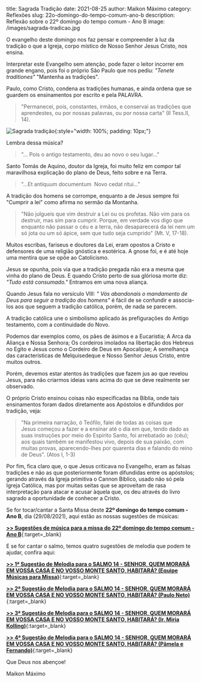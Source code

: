 title: Sagrada Tradição
date: 2021-08-25
author: Maikon Máximo
category: Reflexões
slug: 22o-domingo-do-tempo-comum-ano-b
description: Reflexão sobre o 22º domingo do tempo comum - Ano B
image: /images/sagrada-tradicao.jpg

O evangelho deste domingo nos faz pensar e compreender à luz da tradição o que a Igreja, corpo místico de Nosso Senhor Jesus Cristo, nos ensina.

Interpretar este Evangelho sem atenção, pode fazer o leitor incorrer em grande engano, pois foi o próprio São Paulo que nos pediu: _"Tenete traditiones"_  "Mantenha as tradições". 

Paulo, como Cristo, condena as tradições humanas, e ainda ordena que se guardem os ensinamentos por escrito e pela PALAVRA.

>"Permanecei, pois, constantes, irmãos, e conservai as tradições que aprendestes, ou por nossas palavras, ou por nossa carta" (II Tess.II, 14).

![Sagrada tradição](https://blog.musicasparamissa.com.br/images/sagrada-tradicao.jpg){:style="width: 100%; padding: 10px;"}

Lembra dessa música?

>"... Pois o antigo testamento, deu ao novo o seu lugar..."

Santo Tomás de Aquino, doutor da Igreja, foi muito feliz em compor tal maravilhosa explicação do plano de Deus, feito sobre e na Terra.

>"...Et antiquum documentum 
Novo cedat ritui..."

A tradição dos homens se corrompe, enquanto a de Jesus sempre foi "Cumprir a lei" como afirma no sermão da Montanha.

>"Não julgueis que vim destruir a Lei ou os profetas. Não vim para os destruir, mas sim para cumprir. Porque, em verdade vos digo que enquanto não passar o céu e a terra, não desaparecerá da lei nem um só jota ou um só ápice, sem que tudo seja cumprido" (Mt. V, 17-18).

Muitos escribas, fariseus e doutores da Lei, eram opostos a Cristo e defensores de uma religião gnóstica e esotérica. 
A gnose foi, e é até hoje uma mentira que se opõe ao Catolicismo.

Jesus se opunha, pois via que a tradição pregada não era a mesma que vinha do plano de Deus. E quando Cristo perto de sua glóriosa morte diz: _"Tudo está consumado."_ Entramos em uma nova aliança.

Quando Jesus fala no versículo VIII:
_" Vós abandonais o mandamento de Deus para seguir a tradição dos homens"_ é fácil de se confundir e associa-los aos que seguem a tradição católica, porém, de nada se parecem.

A tradição católica une o simbolismo aplicado às prefigurações do Antigo testamento, com a continuidade do Novo. 

Podemos dar exemplos como, os pães de ásimos e a Eucaristia; A Arca da Aliança e Nossa Senhora; Os cordeiros imolados na libertação dos Hebreus no Egito e Jesus como o Cordeiro de Deus em Apocalipse; A semelhança das características de Melquisedeque e Nosso Senhor Jesus Cristo, entre muitos outros. 

Porém, devemos estar atentos às tradições que fazem jus ao que revelou Jesus, para não criarmos ideias vans acima do que se deve realmente ser observado.

O próprio Cristo ensinou coisas não especificadas na Bíblia, onde tais ensinamentos foram dados diretamente aos Apóstolos e difundidos por tradição, veja:

>"Na primeira narração, ó Teófilo, falei de todas as coisas que Jesus começou a fazer e a ensinar até o dia em que, tendo dado as suas instruções por meio do Espírito Santo, foi arrebatado ao (céu); aos quais também se manifestou vivo, depois de sua paixão, com muitas provas, aparecendo-lhes por quarenta dias e falando do reino de Deus". (Atos I, 1-3)

Por fim, fica claro que, o que Jesus criticava no Evangelho, eram as falsas tradições e não as que posteriormente foram difundidas entre os apóstolos; gerando através da Igreja primitiva o Cannon Bíblico, usado não só pela Igreja Católica, mas por muitas seitas que se aproveitam de rasa interpretação para atacar e acusar àquela que, os deu através do livro sagrado a oportunidade de conhecer a Cristo. 

Se for tocar/cantar a Santa Missa deste **22º domingo do tempo comum - Ano B**, dia (29/08/2021),
aqui estão as nossas sugestões de músicas:

[**>> Sugestões de música para a missa do 22º domingo do tempo comum - Ano B**](https://musicasparamissa.com.br/sugestoes-para/22o-domingo-do-tempo-comum-ano-b/){:target=\_blank}

E se for cantar o salmo, temos quatro sugestões de melodia que podem te ajudar, confira aqui:

[**>> 1ª Sugestão de Melodia para o SALMO 14 - SENHOR, QUEM MORARÁ EM VOSSA CASA E NO VOSSO MONTE SANTO, HABITARÁ? (Equipe Músicas para Missa)**](https://musicasparamissa.com.br/musica/salmo-14-senhor-quem-morara-em-vossa-casa-e-no-vosso-monte-santo-habitara/){:target=\_blank}

[**>> 2ª Sugestão de Melodia para o SALMO 14 - SENHOR, QUEM MORARÁ EM VOSSA CASA E NO VOSSO MONTE SANTO, HABITARÁ? (Paulo Neto)**](https://musicasparamissa.com.br/musica/salmo-14-senhor-quem-morara-em-vossa-casa-paulo-neto/){:target=\_blank}

[**>> 3ª Sugestão de Melodia para o SALMO 14 - SENHOR, QUEM MORARÁ EM VOSSA CASA E NO VOSSO MONTE SANTO, HABITARÁ? (Ir. Miria Kolling)**](https://musicasparamissa.com.br/musica/salmo-14-15-senhor-quem-morara-em-vossa-casa-ir-miria/){:target=\_blank}

[**>> 4ª Sugestão de Melodia para o SALMO 14 - SENHOR, QUEM MORARÁ EM VOSSA CASA E NO VOSSO MONTE SANTO, HABITARÁ? (Pâmela e Fernando)**](https://musicasparamissa.com.br/musica/salmo-14-senhor-quem-morara-em-vossa-casa-pamfe/){:target=\_blank}

Que Deus nos abençoe!

Maikon Máximo
